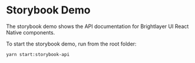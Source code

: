 # Storybook Demo
The storybook demo shows the API documentation for Brightlayer UI React Native components.

To start the storybook demo, run from the root folder:

`yarn start:storybook-api`
